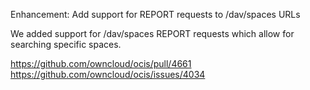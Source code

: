 Enhancement: Add support for REPORT requests to /dav/spaces URLs

We added support for /dav/spaces REPORT requests which allow for searching specific spaces.

https://github.com/owncloud/ocis/pull/4661
https://github.com/owncloud/ocis/issues/4034

